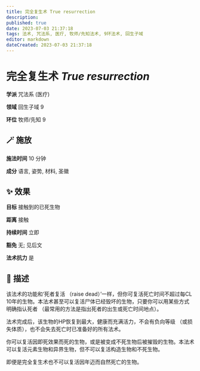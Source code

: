```yaml
---
title: 完全复生术 True resurrection
description: 
published: true
date: 2023-07-03 21:37:18
tags: 法术, 咒法系, 医疗, 牧师/先知法术, 9环法术, 回生子域
editor: markdown
dateCreated: 2023-07-03 21:37:18
---
```


# **完全复生术** *True resurrection*

**学派** 咒法系 (医疗) 

**领域** 回生子域 9

**环位** 牧师/先知 9

## 🪄 施放

**施法时间** 10 分钟

**成分** 语言, 姿势, 材料, 圣徽

## ✨ 效果 

**目标** 接触到的已死生物 

**距离** 接触  

**持续时间** 立即 

**豁免** 无; 见后文

**法术抗力** 是

## 📖 描述

该法术的功能和‘死者复活 （raise dead）’一样，但你可复活死亡时间不超过每CL 10年的生物。本法术甚至可以复活尸体已经毁坏的生物，只要你可以用某些方式明确指认死者 （最常用的方法是指出死者的出生或死亡时间地点）。

法术完成后，该生物的HP恢复到最大，健康而充满活力，不会有负向等级 （或损失体质），也不会失去死亡时已准备好的所有法术。

你可以复活因即死效果而死的生物，或是被变成不死生物后被摧毁的生物。本法术可以复活元素生物和异界生物，但不可以复活构造生物和不死生物。

即便是完全复生术也不可以复活因年迈而自然死亡的生物。
    